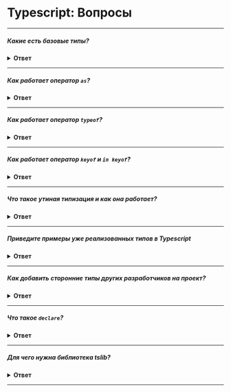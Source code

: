 # Typescript: Вопросы

---

##### Какие есть базовые типы?

<details><summary><b>Ответ</b></summary>
<p>

Базовые типы:
* Boolean
* Number
* BigInt
* String
* Symbol
* Array
* Null
* Undefined
* Tuple
* Enum
* Unknown
* Any
* Void
* Never
* Object

```typescript
let bool: boolean = false
let num: number = 25
let big: bigint = 100n
let str: string = 'hello'
let sym: unique symbol = Symbol('key')
let arr: number[] = [1, 2, 3]
let nill: null = null
let und: undefined = undefined
let tuple: [string, number] = ['John', 23]

enum Size {
  S = 42,
  M = 48,
  L = 52
}

// Unknown — можно присваивать любые значения, но нельзя обращаться к свойствам и их вызывать
let unk: unknown = {}
unk = { a: 1 }
unk = () => {}
unk.a = 1                   // Ошибка!

// Any — можно присвоить любое значение
let anyType: any = {}
anyType.a = 1
anyType.a = 'string'
anyType.a()

// Void — используется для обозначения, что функция ничего не возвращает
function returnNothing(): void {}

// Never — тип, обозначающий что значения никогда не будет или что функция никогда не вернет значение.
// Используется для бесконечных циклов, зацикленных функций или прерываемых функций (например, ошибкой)
function error(): never {
  throw new Error()
}

// Object — можно присвоить любые объекты, но нельзя обратиться к свойствам
let obj: object = {}
obj = { a: 1 }
obj.a = 1                   // Ошибка!
obj.a()                     // Ошибка!
```

</p>
</details>

---

##### Как работает оператор `as`?

<details><summary><b>Ответ</b></summary>
<p>

`as` — assertion operator (утверждение типов), явно указывает, какой тип ожидаем получить.

```typescript
const elem = document.getElementById('root') as HTMLElement
```

</p>
</details>

---

##### Как работает оператор `typeof`?

<details><summary><b>Ответ</b></summary>
<p>

Оператор `typeof` декларирует тип следующего за ним идентификатора.

`typeof` не захватывает тип, объявленный через `type` и `interface`.

```typescript
let rectangle1 = {
  width: 100,
  height: 50,
  colors: ['black', 'grey'],
  info: {
    created: new Date()
  }
}

let rectangle2: typeof rectangle1

/**
  Теперь rectangle2 будет иметь тип:
  {
    width: number,
    height: number,
    colors: string[],
    info: {
      created: Date
    }
  }
*/ 
```

</p>
</details>

---

##### Как работает оператор `keyof` и `in keyof`?

<details><summary><b>Ответ</b></summary>
<p>

Оператор `keyof` предоставляет доступ ко всем именам свойств в идентификаторе. `keyof` похож на `Object.keys`

```typescript
type Options = {
  url: string,
  token: string,
  hasInfo: boolean
}

let opts: keyof Options

// opts имеет тип "url" | "token" | "hasInfo"
```

Оператор `in keyof` циклически перебирает все свойства в идентификаторе (`T`).

В этом примере мы делаем все свойства `Animal` необязательными
```typescript
interface Animal {
  extinct: boolean;
  race: string;
}

type Optional<T> = { [K in keyof T]?: T[K] };

const animal: Optional<Animal> = {
  extinct: true
};
```

</p>
</details>

---

##### Что такое утиная типизация и как она работает?

<details><summary><b>Ответ</b></summary>
<p>

**Утиная типизация** — объявление переменных без указания типов,
при этом Typescript автоматически проставит тип, основываясь на присваиваемом значении.

```typescript
let name = 'Liu Kang'

// Объявлению переменной name будет автоматически присвоен тип string
let name: string = 'Liu Kang'
``` 

В примере ниже `fighters` будет иметь два обязательных поля: `name` и `age`
```typescript
let fighters = {
  name: 'Sonya',
  age: 47
}
```

</p>
</details>

---

##### Приведите примеры уже реализованных типов в Typescript

<details><summary><b>Ответ</b></summary>
<p>

Реализованные типы:
* `Partial<T>` — делает все свойства в типе `T` опциональными
* `Readonly<T>` — делает все свойства в типе `T` `readonly`
* `Pick<T, K extends keyof T>` — выбирает из типа `T` указанные свойства `K`
* `Record<K extends string, T>` — переданным свойствам `K` будет присвоен тип `T`

##### Пример `Pick`
```typescript
interface Human {
  id?: number;
  login: string;
  age: number;
  weight: number;
}

type User = Pick<Human, 'id' | 'name'>

// эквивалентно
type User = {
  id? = number;
  name: string
}
```

##### Пример `Record`
```typescript
type ThreeDogProps = Record<'prop1' | 'prop2' | 'prop3', Dog>

// эквивалентно
type ThreeDogProps = {
  prop1: Dog;
  prop2: Dog;
  prop3: Dog
}
```

</p>
</details>

---

##### Как добавить сторонние типы других разработчиков на проект?

<details><summary><b>Ответ</b></summary>
<p>

Типы сторонних разработчиков можно найти здесь:

[https://www.typescriptlang.org/dt/search](https://www.typescriptlang.org/dt/search)

Установить пакет с типами можно так:

`npm add @types/react`

</p>
</details>

---

##### Что такое `declare`?

<details><summary><b>Ответ</b></summary>
<p>

Ключевое слово `declare` используется для объявления типа функции или переменной.

```typescript
// Объявление JQuery
declare function $(selector: string): any

// Объявление стороннего API у которого разработчики еще не написали типы
declare const vkAPI: any
``` 

</p>
</details>

---

##### Для чего нужна библиотека **tslib**?

<details><summary><b>Ответ</b></summary>
<p>

В некоторых случаях компилятор Typescript вставляет вспомогательные функции в сгенерированный Javascript код.
Эти функции эмулируют особенности языка, которые еще не поддерживаются браузерами нативно.

Проблема в том, что вспомогательные функции вставляются в скомпилированный результат для каждого файла, в котором
используются. Это приводит к огромному количеству повторяющегося кода и росту размера бандла.

**tslib**, с установленным флагом `--importHelpers`, решает эту проблему. Теперь все вспомогательные функции
будут браться из библиотеки tslib, а не генерироваться в каждом скомпилированном файле.

[TypeScript: Библиотека tslib](https://habr.com/ru/post/343818/)

</p>
</details>

---